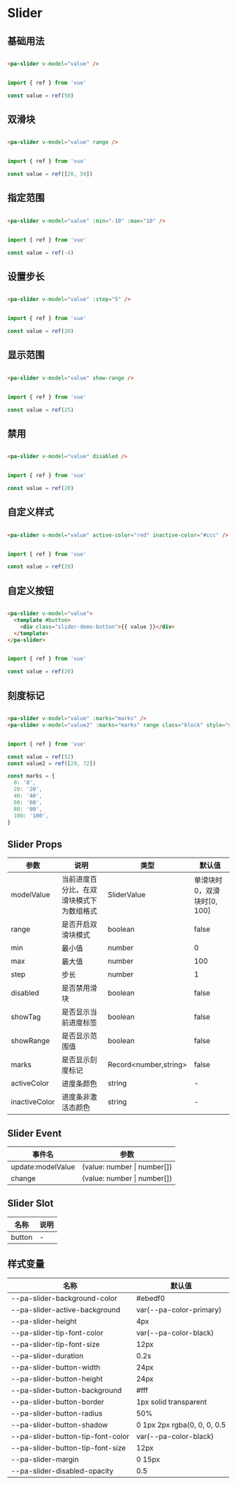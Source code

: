 # Slider

<!--codes start-->

## 基础用法

```html [template]

<pa-slider v-model="value" />

```
```ts [script]

import { ref } from 'vue'

const value = ref(50)

```
## 双滑块

```html [template]

<pa-slider v-model="value" range />

```
```ts [script]

import { ref } from 'vue'

const value = ref([20, 50])

```
## 指定范围

```html [template]

<pa-slider v-model="value" :min="-10" :max="10" />

```
```ts [script]

import { ref } from 'vue'

const value = ref(-4)

```
## 设置步长

```html [template]

<pa-slider v-model="value" :step="5" />

```
```ts [script]

import { ref } from 'vue'

const value = ref(20)

```
## 显示范围

```html [template]

<pa-slider v-model="value" show-range />

```
```ts [script]

import { ref } from 'vue'

const value = ref(25)

```
## 禁用

```html [template]

<pa-slider v-model="value" disabled />

```
```ts [script]

import { ref } from 'vue'

const value = ref(20)

```
## 自定义样式

```html [template]

<pa-slider v-model="value" active-color="red" inactive-color="#ccc" />

```
```ts [script]

import { ref } from 'vue'

const value = ref(20)

```
## 自定义按钮

```html [template]

<pa-slider v-model="value">
  <template #button>
    <div class="slider-demo-button">{{ value }}</div>
  </template>
</pa-slider>

```
```ts [script]

import { ref } from 'vue'

const value = ref(20)

```
## 刻度标记

```html [template]

<pa-slider v-model="value" :marks="marks" />
<pa-slider v-model="value2" :marks="marks" range class="block" style="margin-top: 60px" />

```
```ts [script]

import { ref } from 'vue'

const value = ref(52)
const value2 = ref([29, 72])

const marks = {
  0: '0',
  20: '20',
  40: '40',
  60: '60',
  80: '80',
  100: '100',
}

```

<!--codes end-->

## Slider Props

<!--props start-->

| 参数 | 说明 | 类型 | 默认值 |
| --- | ----- | --- | --- |
| modelValue | 当前进度百分比，在双滑块模式下为数组格式 | SliderValue | 单滑块时0，双滑块时[0, 100] |
| range | 是否开启双滑块模式 | boolean |  false |
| min | 最小值 | number |  0 |
| max | 最大值 | number |  100 |
| step | 步长 | number |  1 |
| disabled | 是否禁用滑块 | boolean |  false |
| showTag | 是否显示当前进度标签 | boolean |  false |
| showRange | 是否显示范围值 | boolean |  false |
| marks | 是否显示刻度标记 | Record\<number,string\> |  false |
| activeColor | 进度条颜色 | string | - |
| inactiveColor | 进度条非激活态颜色 | string | - |

<!--props end-->

## Slider Event

<!--event start-->

| 事件名 | 参数 |
| --- | --- |
| update:modelValue | (value: number \| number[])  |
| change | (value: number \| number[])  |

<!--event end-->

## Slider Slot

<!--slot start-->

| 名称 | 说明 |
| --- | --- |
| button | - |

<!--slot end-->

## 样式变量

<!--cssVar start-->

| 名称 | 默认值 |
| --- | --- |
| --pa-slider-background-color | #ebedf0 |
| --pa-slider-active-background | var(--pa-color-primary) |
| --pa-slider-height | 4px |
| --pa-slider-tip-font-color | var(--pa-color-black) |
| --pa-slider-tip-font-size | 12px |
| --pa-slider-duration | 0.2s |
| --pa-slider-button-width | 24px |
| --pa-slider-button-height | 24px |
| --pa-slider-button-background | #fff |
| --pa-slider-button-border | 1px solid transparent |
| --pa-slider-button-radius | 50% |
| --pa-slider-button-shadow | 0 1px 2px rgba(0, 0, 0, 0.5 |
| --pa-slider-button-tip-font-color | var(--pa-color-black) |
| --pa-slider-button-tip-font-size | 12px |
| --pa-slider-margin | 0 15px |
| --pa-slider-disabled-opacity | 0.5 |

<!--cssVar end-->

